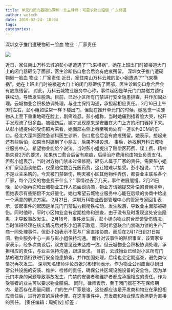 ```yaml
---
title: 单元门闭门器砸伤深圳一业主律师：可要求物业赔偿_广东频道
author: wetech
date: 2019-02-24- 18:04
tags: 
categories: 
---
```

深圳女子推门遭硬物砸一脸血 物业：厂家责任
<!-- more -->
                
<img align="center" border="0" src="http://p2.ifengimg.com/a/2016/0810/204c433878d5cf9size1_w16_h16.png" />
                
            
近日，家住南山万科云城的彭小姐遭遇了“飞来横祸”，她在上班出门时被楼道大门上的闭门器砸伤了面部，医生诊断伤口愈合后会有疤痕残留。
深圳女子推门遭硬物砸一脸血 物业：厂家责任
近日，家住南山万科云城的彭小姐遭遇了“飞来横祸”，她在上班出门时被楼道大门上的闭门器砸伤了面部，医生诊断伤口愈合后会有疤痕残留。
对此，万科云城物业服务中心称，事件起因是单元门门禁磁力锁衔铁松动，导致发生脱落。目前，已对小区所有门禁进行安全隐患排查，并作加固处理。云城物业会积极协调处理，与业主保持沟通，承担起相应责任。
2月16日上午9时左右，彭小姐如往常一样下楼出门，但就在推开单元门的时候，她感觉一块硬物从上至下重重地砸在脸上，剧痛难忍。彭小姐称，当时她痛到捂着脸大哭，松开手发现流了很多血。被砸伤后，她才发现原来是安置在大门上方的闭门器掉下来。
从彭小姐提供的受伤照片来看，她面部右侧上唇至嘴角处有一道长约2CM的伤口。经北大深圳医院急诊科医生诊断，伤口愈合后会有疤痕残留。她表示，想起来还有些后怕，如果当时砸到了小朋友，后果不堪设想。
事后，她找到万科云城物业服务中心，希望物业能给个说法。当时彭小姐提出了赔偿医药费、误工费、精神损失费2万的要求，如果伤口愈合后留有疤痕，后续治疗费用也由物业负责支付。
但彭小姐表示，当时对方称门禁未过保修期，砸伤人属于厂家的责任，需要彭小姐和厂家见面谈赔偿，仅愿赔偿数百元医药费，这让她难以接受。彭小姐说，“门禁不是业主采购的，今天被门禁砸伤，明天被小区其他物件弄伤，都要业主联系各个厂家，每个月交的物业费干什么？”
事情过去了几天，事件进展缓慢。2月21日晚，彭小姐再次和云城物业工作人员面谈协商，物业方请她提交补偿的费用清单，但她表示有些赔偿不太好量化，她也希望云城物业服务中心能在后续的协商中给出一个满意的解决方案。
2月21日，深圳万科物业西部管理中心的管家专家回复表示，该起事件的起因是单元门门禁磁力锁衔铁松动，发生脱落，导致业主面部被砸伤。同时他称，平时小区物业会有定期检修和巡查，由于没有及时发现这处安全隐患，才导致事故发生。
2月16号，事件发生后，彭小姐向物业前台反馈受伤情况，当时值班经理在核实情况后对彭小姐表示歉意，同时希望联合门禁磁力锁的生产厂商一同处理事件。但彭小姐表示不愿与厂家直接协商。而后在2月17日到21日期间，物业服务中心一直与彭小姐保持沟通。
而针对该事件的赔偿事宜，该管家专家表示，经多次商谈后，双方意见还未达成一致。但云城物业会积极协调处理，承担相应的责任，与业主保持沟通，跟进诉求。
目前，云城物业已经对小区所有门禁的磁力锁衔铁进行安全隐患排查，并作加固处理，后续也会定期巡查，避免类似情况再次发生。
深圳知名律师评论员张兴彬律师表示，作为物业公司应当尽到日常公共设施的安装、维护、检修的责任，确保公共区域设施设备的安全性。因为单元门本身的问题导致事故发生，门禁的安装者和维护者都应承担相应的责任。作为受害者的业主可以要求物业赔偿。
同时，律师表示，至于闭门器在不在保修期内、是否存在质量问题，门的生产厂家是谁，这些都应该是开发商和物业在承担相应责任后，进行追查的后续步骤。在这类事件中，开发商和物业理应承担更为直接的责任。
[责任编辑：周婉仪]
标签：
 
 
 
             
